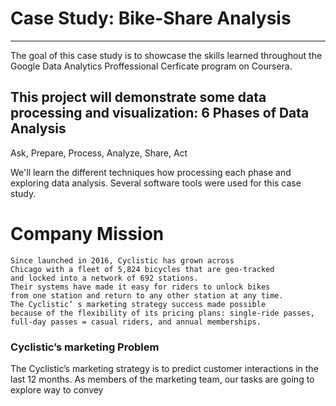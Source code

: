 
# Case Study: Bike-Share Analysis 
---------------------------------------------------------------
 The goal of this case study is to showcase the skills learned 
 throughout the Google Data Analytics Proffessional 
 Cerficate program on Coursera.

 This project will demonstrate some data processing and visualization:
 6 Phases of Data Analysis 
 ---
  Ask, Prepare, Process, Analyze, Share, Act
 
 We'll learn the different techniques 
 how processing each phase and exploring data analysis. 
 Several software tools were used for this case study.


 # Company Mission
    Since launched in 2016, Cyclistic has grown across 
    Chicago with a fleet of 5,824 bicycles that are geo-tracked 
    and locked into a network of 692 stations. 
    Their systems have made it easy for riders to unlock bikes 
    from one station and return to any other station at any time. 
    The Cyclistic’ s marketing strategy success made possible 
    because of the flexibility of its pricing plans: single-ride passes, 
    full-day passes = casual riders, and annual memberships.

### Cyclistic’s marketing Problem
The Cyclistic’s marketing strategy is 
 to predict customer interactions in the last 12 months.
As members of the marketing team, our tasks are going to 
explore way to convey 








